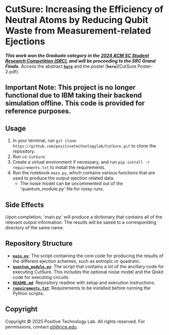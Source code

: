 # CutSure: Increasing the Efficiency of Neutral Atoms by Reducing Qubit Waste from Measurement-related Ejections

***This work won the Graduate category in the [2024 ACM SC Student Research Competition (SRC)](https://src.acm.org/winners/2025), and will be proceeding to the SRC Grand Finals.*** Access the abstract [**`here`**](CutSure_Extended_Abstract.pdf) and the poster [**`here`**](CutSure Poster-2.pdf).

## Important Note: This project is no longer functional due to IBM taking their backend simulation offline. This code is provided for reference purposes.

## Usage
1. In your terminal, run `git clone https://github.com/positivetechnologylab/CutSure.git` to clone the repository.
2. Run `cd CutSure`.
3. Create a virtual environment if necessary, and run `pip install -r requirements.txt` to install the requirements.
4. Run the notebook `main.py`, which contains various functions that are used to produce the output ejection related data.
    - The noise model can be uncommented out of the 'quantum_module.py' file for noisy runs.

## Side Effects
Upon completion, 'main.py' will produce a dictionary that contains all of the relevant output information. The results will be saved to a corresponding directory of the same name.

## Repository Structure
- [**`main.py`**](main.py): The script containing the core code for producing the results of the different ejection schemes, such as entropic or quadratic.
- [**`quantum_module.py`**](quantum_module): The script that contains a lot of the ancillary code for executing CutSure. This includes the optional noise model and the Qiskit code for executing circuits.
- [**`README.md`**](README.md): Repository readme with setup and execution instructions.
- [**`requirements.txt`**](requirements.txt): Requirements to be installed before running the Python scripts.

## Copyright
Copyright © 2025 Positive Technology Lab. All rights reserved. For permissions, contact ptl@rice.edu.
